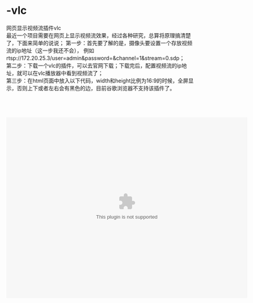 # -vlc
网页显示视频流插件vlc    
最近一个项目需要在网页上显示视频流效果，经过各种研究，总算将原理搞清楚了，下面来简单的说说；
第一步：首先要了解的是，摄像头要设置一个存放视频流的ip地址（这一步我还不会），
例如rtsp://172.20.25.3/user=admin&password=&channel=1&stream=0.sdp；   
第二步：下载一个vlc的插件，可以去官网下载；下载完后，配置视频流的ip地址，就可以在vlc播放器中看到视频流了；   
第三步：在html页面中放入以下代码，width和height比例为16:9的时候，全屏显示，否则上下或者左右会有黑色的边，目前谷歌浏览器不支持该插件了。   
<object  
  classid="clsid:9BE31822-FDAD-461B-AD51-BE1D1C159921"   
  codebase="http://download.videolan.org/pub/videolan/vlc/last/win32/axvlc.cab"  
  id="vlc"  
  name="vlc"  
  class="vlcPlayer"  
  events="True">  
    <param name="Src" value="rtsp://172.20.25.3/user=admin&password=&channel=1&stream=0.sdp；" />  
    <param name="ShowDisplay" value="True" />  
    <param name="AutoLoop" value="False" />  
    <param name="AutoPlay" value="True" />  
   <embed id="vlcEmb"  type="application/x-google-vlc-plugin" version="VideoLAN.VLCPlugin.2" autoplay="yes" loop="no" width="640" height="480"  
     target="rtsp://172.20.25.3/user=admin&password=&channel=1&stream=0.sdp；" ></embed>  
</objetc>  
 
 
